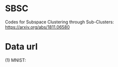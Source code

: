# SBSC
Codes for Subspace Clustering through Sub-Clusters: https://arxiv.org/abs/1811.06580

# Data url
(1) MNIST: 
